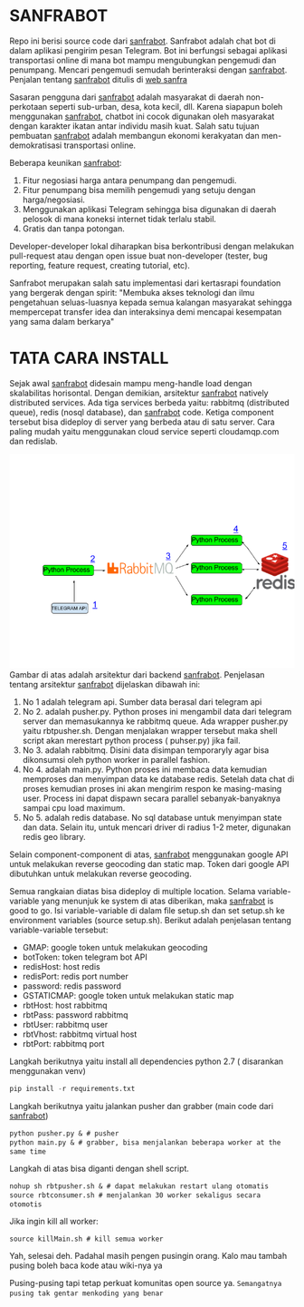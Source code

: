 # SANFRABOT
Repo ini berisi source code dari [sanfrabot](https://t.me/sanfrabot). Sanfrabot adalah chat bot di dalam aplikasi pengirim pesan Telegram. Bot ini berfungsi sebagai aplikasi transportasi online di mana bot mampu mengubungkan pengemudi dan penumpang. Mencari pengemudi semudah berinteraksi dengan [sanfrabot](https://t.me/sanfrabot). Penjalan tentang [sanfrabot](https://t.me/sanfrabot) ditulis di [web sanfra](http://onjek.myfreesites.net)

Sasaran pengguna dari [sanfrabot](https://t.me/sanfrabot) adalah masyarakat di daerah non-perkotaan seperti sub-urban, desa, kota kecil, dll. Karena siapapun boleh menggunakan [sanfrabot](https://t.me/sanfrabot), chatbot ini cocok digunakan oleh masyarakat dengan karakter ikatan antar individu masih kuat. Salah satu tujuan pembuatan [sanfrabot](https://t.me/sanfrabot) adalah membangun ekonomi kerakyatan dan men-demokratisasi transportasi online. 

Beberapa keunikan [sanfrabot](https://t.me/sanfrabot):
1. Fitur negosiasi harga antara penumpang dan pengemudi. 
2. Fitur penumpang bisa memilih pengemudi yang setuju dengan harga/negosiasi.
3. Menggunakan aplikasi Telegram sehingga bisa digunakan di daerah pelosok di mana koneksi internet tidak terlalu stabil.
4. Gratis dan tanpa potongan.

Developer-developer lokal diharapkan bisa berkontribusi dengan melakukan pull-request atau dengan open issue buat non-developer (tester, bug reporting, feature request, creating tutorial, etc).

Sanfrabot merupakan salah satu implementasi dari kertasrapi foundation yang bergerak dengan spirit:
"Membuka akses teknologi dan ilmu pengetahuan seluas-luasnya kepada semua kalangan masyarakat sehingga mempercepat transfer idea dan interaksinya demi mencapai kesempatan yang sama dalam berkarya"


# TATA CARA INSTALL
Sejak awal [sanfrabot](https://t.me/sanfrabot) didesain mampu meng-handle load dengan skalabilitas horisontal. Dengan demikian, arsitektur [sanfrabot](https://t.me/sanfrabot) natively distributed services. Ada tiga services berbeda yaitu: rabbitmq (distributed queue), redis (nosql database), dan [sanfrabot](https://t.me/sanfrabot) code. Ketiga component tersebut bisa dideploy di server yang berbeda atau di satu server. Cara paling mudah yaitu menggunakan cloud service seperti cloudamqp.com dan redislab. 

![sanfrainfra](img/sanfrainfra.png?raw=true "Title")
Gambar di atas adalah arsitektur dari backend [sanfrabot](https://t.me/sanfrabot). Penjelasan tentang arsitektur [sanfrabot](https://t.me/sanfrabot) dijelaskan dibawah ini:
1. No 1 adalah telegram api. Sumber data berasal dari telegram api
2. No 2. adalah pusher.py. Python proses ini mengambil data dari telegram server dan memasukannya ke rabbitmq queue. Ada wrapper pusher.py yaitu rbtpusher.sh. Dengan menjalakan wrapper tersebut maka shell script akan merestart python process ( puhser.py) jika fail. 
3. No 3. adalah rabbitmq. Disini data disimpan temporaryly agar bisa dikonsumsi oleh python worker in parallel fashion.
4. No 4. adalah main.py. Python proses ini membaca data kemudian memproses dan menyimpan data ke database redis. Setelah data chat di proses kemudian proses ini akan mengirim respon ke masing-masing user. Process ini dapat dispawn secara parallel sebanyak-banyaknya sampai cpu load maximum. 
5. No 5. adalah redis database. No sql database untuk menyimpan state dan data. Selain itu, untuk mencari driver di radius 1-2 meter, digunakan redis geo library.

Selain component-component di atas, [sanfrabot](https://t.me/sanfrabot) menggunakan google API untuk melakukan reverse geocoding dan static map. Token dari google API dibutuhkan untuk melakukan reverse geocoding. 

Semua rangkaian diatas bisa dideploy di multiple location. Selama variable-variable yang menunjuk ke system di atas diberikan, maka [sanfrabot](https://t.me/sanfrabot) is good to go. Isi variable-variable di dalam file setup.sh dan set setup.sh ke environment variables (source setup.sh). Berikut adalah penjelasan tentang variable-variable tersebut:

- GMAP: google token untuk melakukan geocoding
- botToken: token telegram bot API
- redisHost: host redis 
- redisPort: redis port number
- password: redis password
- GSTATICMAP: google token untuk melakukan static map
- rbtHost: host rabbitmq
- rbtPass: password rabbitmq
- rbtUser: rabbitmq user
- rbtVhost: rabbitmq virtual host
- rbtPort: rabbitmq port 

Langkah berikutnya yaitu install all dependencies python 2.7 ( disarankan menggunakan venv)
```python 
pip install -r requirements.txt
```

Langkah berikutnya yaitu jalankan pusher dan grabber (main code dari [sanfrabot](https://t.me/sanfrabot))
``` shell
python pusher.py & # pusher
python main.py & # grabber, bisa menjalankan beberapa worker at the same time
```

Langkah di atas bisa diganti dengan shell script. 
```shell
nohup sh rbtpusher.sh & # dapat melakukan restart ulang otomatis
source rbtconsumer.sh # menjalankan 30 worker sekaligus secara otomotis
```

Jika ingin kill all worker:
```shell
source killMain.sh # kill semua worker
```

Yah, selesai deh. Padahal masih pengen pusingin orang. Kalo mau tambah pusing boleh baca kode atau wiki-nya ya

Pusing-pusing tapi tetap perkuat komunitas open source ya. `Semangatnya pusing tak gentar menkoding yang benar`

